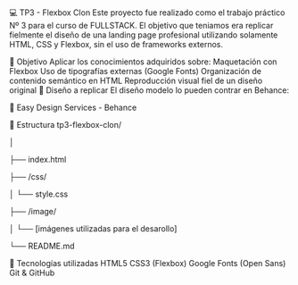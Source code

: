 💻 TP3 - Flexbox Clon
Este proyecto fue realizado como el  trabajo práctico Nº 3 para el curso de FULLSTACK. El objetivo que teniamos era replicar fielmente el diseño de una landing page profesional utilizando solamente HTML, CSS y Flexbox, sin el uso de frameworks externos.

🎯 Objetivo
Aplicar los conocimientos adquiridos sobre:
Maquetación con Flexbox
Uso de tipografías externas (Google Fonts)
Organización de contenido semántico en HTML
Reproducción visual fiel de un diseño original
📄 Diseño a replicar
El diseño modelo lo pueden contrar en Behance:

🔗 Easy Design Services - Behance

📁 Estructura 
tp3-flexbox-clon/

│

├── index.html

├── /css/

│ └── style.css

├── /image/

│ └── [imágenes utilizadas para el desarollo]

└── README.md

🧰 Tecnologías utilizadas
HTML5
CSS3 (Flexbox)
Google Fonts (Open Sans)
Git & GitHub